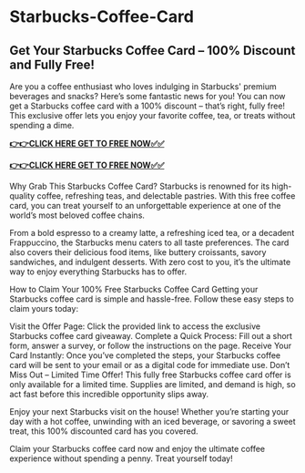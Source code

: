 # Starbucks-Coffee-Card

## Get Your Starbucks Coffee Card – 100% Discount and Fully Free!

Are you a coffee enthusiast who loves indulging in Starbucks' premium beverages and snacks? Here’s some fantastic news for you! You can now get a Starbucks coffee card with a 100% discount – that’s right, fully free! This exclusive offer lets you enjoy your favorite coffee, tea, or treats without spending a dime.

[**👉👉CLICK HERE GET TO FREE NOW✅✅**](https://free-gift-card.raj-solution.com/958f890)

[**👉👉CLICK HERE GET TO FREE NOW✅✅**](https://free-gift-card.raj-solution.com/958f890)



Why Grab This Starbucks Coffee Card?
Starbucks is renowned for its high-quality coffee, refreshing teas, and delectable pastries. With this free coffee card, you can treat yourself to an unforgettable experience at one of the world’s most beloved coffee chains.

From a bold espresso to a creamy latte, a refreshing iced tea, or a decadent Frappuccino, the Starbucks menu caters to all taste preferences. The card also covers their delicious food items, like buttery croissants, savory sandwiches, and indulgent desserts. With zero cost to you, it’s the ultimate way to enjoy everything Starbucks has to offer.

How to Claim Your 100% Free Starbucks Coffee Card
Getting your Starbucks coffee card is simple and hassle-free. Follow these easy steps to claim yours today:

Visit the Offer Page: Click the provided link to access the exclusive Starbucks coffee card giveaway.
Complete a Quick Process: Fill out a short form, answer a survey, or follow the instructions on the page.
Receive Your Card Instantly: Once you’ve completed the steps, your Starbucks coffee card will be sent to your email or as a digital code for immediate use.
Don’t Miss Out – Limited Time Offer!
This fully free Starbucks coffee card offer is only available for a limited time. Supplies are limited, and demand is high, so act fast before this incredible opportunity slips away.

Enjoy your next Starbucks visit on the house! Whether you’re starting your day with a hot coffee, unwinding with an iced beverage, or savoring a sweet treat, this 100% discounted card has you covered.

Claim your Starbucks coffee card now and enjoy the ultimate coffee experience without spending a penny. Treat yourself today!
